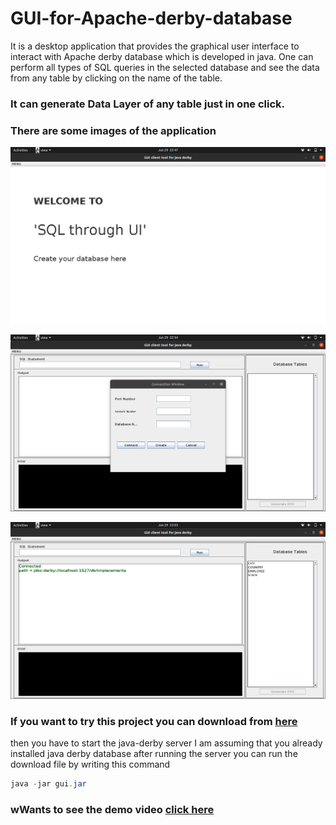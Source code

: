 # GUI-for-Apache-derby-database

It is a desktop application that provides the graphical user interface to interact with Apache derby database which is developed in java.
One can perform all types of SQL queries in the selected database and see the data from any table by clicking on the name of the table.
### It can generate Data Layer of any table just in one click.

### There are some images of the application

![alt tag](https://github.com/MSAJAL07/GUI-for-Apache-derby-database/raw/master/images/Screenshot%20from%202020-06-29%2022-47-41.png)

![alt tag](https://github.com/MSAJAL07/GUI-for-Apache-derby-database/raw/master/images/Screenshot%20from%202020-06-29%2022-54-53.png)

![alt tag](https://github.com/MSAJAL07/GUI-for-Apache-derby-database/raw/master/images/Screenshot%20from%202020-06-29%2023-03-34.png)


### If you want to try this project you can download from [here](https://github.com/MSAJAL07/GUI-for-Apache-derby-database/raw/master/gui.jar)

then you have to start the java-derby server I am assuming that you already installed java derby database after running the server you can run the download file by writing this command 

``` java
java -jar gui.jar
```

### wWants to see the demo video [click here](https://youtu.be/g9bbZVMWen8)

